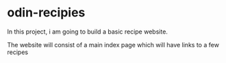 # odin-recipies
In this project, i am going to build a basic recipe website.

The website will consist of a main index page which will have links to a few recipes
